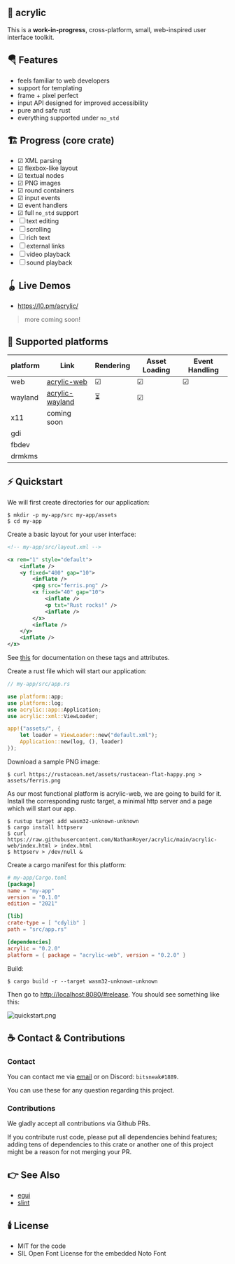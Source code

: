 ## 🎨 acrylic

This is a **work-in-progress**, cross-platform, small, web-inspired user interface toolkit.

## 🪂 Features

- feels familiar to web developers
- support for templating
- frame + pixel perfect
- input API designed for improved accessibility
- pure and safe rust
- everything supported under `no_std`

## 🏗️ Progress (core crate)

- ☑ XML parsing
- ☑ flexbox-like layout
- ☑ textual nodes
- ☑ PNG images
- ☑ round containers
- ☑ input events
- ☑ event handlers
- ☑ full `no_std` support
- ☐ text editing
- ☐ scrolling
- ☐ rich text
- ☐ external links
- ☐ video playback
- ☐ sound playback

## 🪀 Live Demos

- https://l0.pm/acrylic/

> more coming soon!

## 🧱 Supported platforms

| platform | Link | Rendering | Asset Loading | Event Handling |
|---|---|---|---|---|
| web | [acrylic-web](https://lib.rs/acrylic-web) | ☑ | ☑ | ☑ |
| wayland | [acrylic-wayland](https://lib.rs/acrylic-wayland) | ⏳ | ☑ |  |
| x11 | coming soon |  |  |  |
| gdi |  |  |  |  |
| fbdev |  |  |  |  |
| drmkms |  |  |  |  |

## ⚡️ Quickstart

We will first create directories for our application:

```shell
$ mkdir -p my-app/src my-app/assets
$ cd my-app
```

Create a basic layout for your user interface:

```xml
<!-- my-app/src/layout.xml -->

<x rem="1" style="default">
	<inflate />
	<y fixed="400" gap="10">
		<inflate />
		<png src="ferris.png" />
		<x fixed="40" gap="10">
			<inflate />
			<p txt="Rust rocks!" />
			<inflate />
		</x>
		<inflate />
	</y>
	<inflate />
</x>
```

See [this](https://docs.rs/acrylic/latest/acrylic/xml/struct.TreeParser.html#method.with_builtin_tags)
for documentation on these tags and attributes.

Create a rust file which will start our application:

```rust
// my-app/src/app.rs

use platform::app;
use platform::log;
use acrylic::app::Application;
use acrylic::xml::ViewLoader;

app!("assets/", {
	let loader = ViewLoader::new("default.xml");
	Application::new(log, (), loader)
});

```

Download a sample PNG image:

```shell
$ curl https://rustacean.net/assets/rustacean-flat-happy.png > assets/ferris.png
```

As our most functional platform is acrylic-web, we are going to build for it.
Install the corresponding rustc target, a minimal http server and a page which will start our app.

```shell
$ rustup target add wasm32-unknown-unknown
$ cargo install httpserv
$ curl https://raw.githubusercontent.com/NathanRoyer/acrylic/main/acrylic-web/index.html > index.html
$ httpserv > /dev/null &
```

Create a cargo manifest for this platform:

```toml
# my-app/Cargo.toml
[package]
name = "my-app"
version = "0.1.0"
edition = "2021"

[lib]
crate-type = [ "cdylib" ]
path = "src/app.rs"

[dependencies]
acrylic = "0.2.0"
platform = { package = "acrylic-web", version = "0.2.0" }
```

Build:

```shell
$ cargo build -r --target wasm32-unknown-unknown
```

Then go to [http://localhost:8080/#release](http://localhost:8080/#release). You should see something like this:

![quickstart.png](https://docs.rs/crate/acrylic/0.1.22/source/quickstart.png)

## ☕ Contact & Contributions

### Contact

You can contact me via [email](mailto:nathan.royer.pro@gmail.com)
or on Discord: `bitsneak#1889`.

You can use these for any question regarding this project.

### Contributions

We gladly accept all contributions via Github PRs.

If you contribute rust code, please put all dependencies
behind features; adding tens of dependencies to this crate
or another one of this project might be a reason for not
merging your PR.

## 👉 See Also

* [egui](https://lib.rs/egui)
* [slint](https://lib.rs/slint)

## 🕯️ License

* MIT for the code
* SIL Open Font License for the embedded Noto Font

